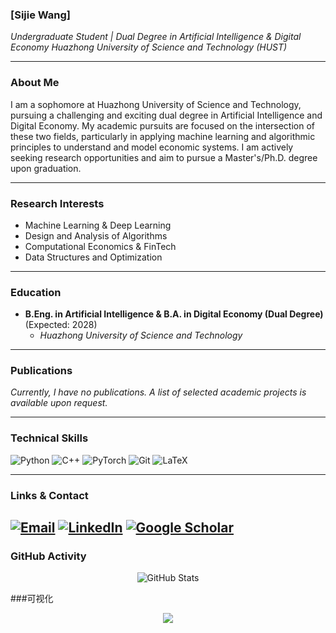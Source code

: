### [Sijie Wang]
*Undergraduate Student | Dual Degree in Artificial Intelligence & Digital Economy*
*Huazhong University of Science and Technology (HUST)*

---

### About Me

I am a sophomore at Huazhong University of Science and Technology, pursuing a challenging and exciting dual degree in Artificial Intelligence and Digital Economy. My academic pursuits are focused on the intersection of these two fields, particularly in applying machine learning and algorithmic principles to understand and model economic systems. I am actively seeking research opportunities and aim to pursue a Master's/Ph.D. degree upon graduation.

---

### Research Interests

- Machine Learning & Deep Learning
- Design and Analysis of Algorithms
- Computational Economics & FinTech
- Data Structures and Optimization

---

### Education

- **B.Eng. in Artificial Intelligence & B.A. in Digital Economy (Dual Degree)** (Expected: 2028)
  - *Huazhong University of Science and Technology*

---

### Publications

*Currently, I have no publications. A list of selected academic projects is available upon request.*

---

### Technical Skills

![Python](https://img.shields.io/badge/Python-3776AB?style=for-the-badge&logo=python&logoColor=white)
![C++](https://img.shields.io/badge/C%2B%2B-00599C?style=for-the-badge&logo=c%2B%2B&logoColor=white)
![PyTorch](https://img.shields.io/badge/PyTorch-EE4C2C?style=for-the-badge&logo=pytorch&logoColor=white)
![Git](https://img.shields.io/badge/GIT-E44C30?style=for-the-badge&logo=git&logoColor=white)
![LaTeX](https://img.shields.io/badge/LaTeX-47A141?style=for-the-badge&logo=LaTeX&logoColor=white)

---

### Links & Contact

[![Email](https://img.shields.io/badge/Email-Contact_Me-informational?style=flat-square)](mailto:sijiewang2006@outlook.com)
[![LinkedIn](https://img.shields.io/badge/LinkedIn-Profile-blue?style=flat-square&logo=linkedin)](fusionagent.com.cn)
[![Google Scholar](https://img.shields.io/badge/Google_Scholar-Profile-blue?style=flat-square&logo=google-scholar)](https://scholar.google.com/citations?user=your_scholar_id_here)
---

### GitHub Activity

<p align="center">
  <img src="https://github-readme-stats.vercel.app/api?username=TimesloverJIE&show_icons=true&theme=graywhite&hide_border=true" alt="GitHub Stats" />
</p>

###可视化
<div align="center"> <img src="https://activity-graph.herokuapp.com/graph?username=TimesloverJIE&theme=xcode" /> </div>
